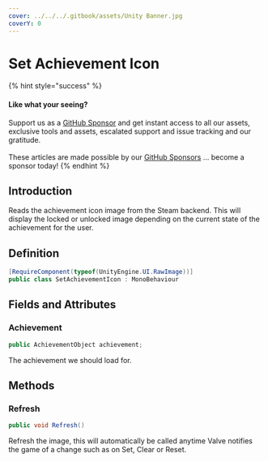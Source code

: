 ```yaml
---
cover: ../../../.gitbook/assets/Unity Banner.jpg
coverY: 0
---
```


# Set Achievement Icon

{% hint style="success" %}
#### Like what your seeing?

Support us as a [GitHub Sponsor](../../../become-a-sponsor/) and get instant access to all our assets, exclusive tools and assets, escalated support and issue tracking and our gratitude.\
\
These articles are made possible by our [GitHub Sponsors](../../../become-a-sponsor/) ... become a sponsor today!
{% endhint %}

## &#x20;Introduction

Reads the achievement icon image from the Steam backend. This will display the locked or unlocked image depending on the current state of the achievement for the user.

## Definition

```csharp
[RequireComponent(typeof(UnityEngine.UI.RawImage))]
public class SetAchievementIcon : MonoBehaviour
```

## Fields and Attributes

### Achievement

```csharp
public AchievementObject achievement;
```

The achievement we should load for.

## Methods

### Refresh

```csharp
public void Refresh()
```

Refresh the image, this will automatically be called anytime Valve notifies the game of a change such as on Set, Clear or Reset.
